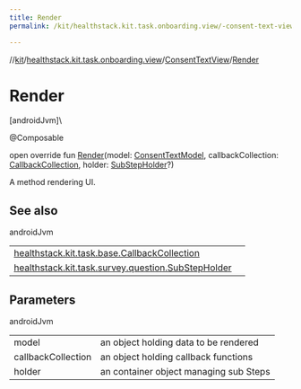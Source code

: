 ```yaml
---
title: Render
permalink: /kit/healthstack.kit.task.onboarding.view/-consent-text-view/-render.html

---
```

//[kit](../../../index.html)/[healthstack.kit.task.onboarding.view](../index.html)/[ConsentTextView](index.html)/[Render](-render.html)



# Render



[androidJvm]\




@Composable



open override fun [Render](-render.html)(model: [ConsentTextModel](../../healthstack.kit.task.onboarding.model/-consent-text-model/index.html), callbackCollection: [CallbackCollection](../../healthstack.kit.task.base/-callback-collection/index.html), holder: [SubStepHolder](../../healthstack.kit.task.survey.question/-sub-step-holder/index.html)?)



A method rendering UI.



## See also


androidJvm

| | |
|---|---|
| [healthstack.kit.task.base.CallbackCollection](../../healthstack.kit.task.base/-callback-collection/index.html) |  |
| [healthstack.kit.task.survey.question.SubStepHolder](../../healthstack.kit.task.survey.question/-sub-step-holder/index.html) |  |



## Parameters


androidJvm

| | |
|---|---|
| model | an object holding data to be rendered |
| callbackCollection | an object holding callback functions |
| holder | an container object managing sub Steps |




